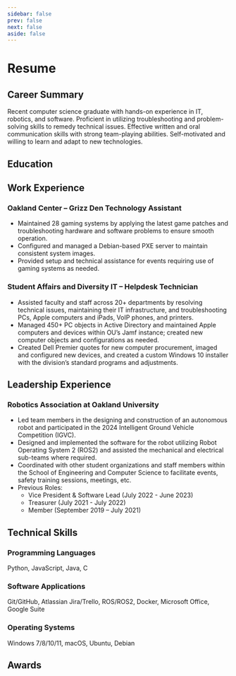 ```yaml
---
sidebar: false
prev: false
next: false
aside: false
---
```


# Resume

## Career Summary

Recent computer science graduate with hands-on experience in IT, robotics, and software.  Proficient in utilizing troubleshooting and problem-solving skills to remedy technical issues.  Effective written and oral communication skills with strong team-playing abilities.  Self-motivated and willing to learn and adapt to new technologies.

## Education
<p>
    <SplitText left='**Bachelor of Science in Computer Science**' right='April 2024' />
    <SplitText left='Oakland University, Rochester, MI' right='GPA 3.14' />
</p>

## Work Experience

### Oakland Center – Grizz Den Technology Assistant
<p><SplitText left='Oakland University, Rochester, MI' right='September 2023 – May 2024' /></p>

- Maintained 28 gaming systems by applying the latest game patches and troubleshooting hardware and software problems to ensure smooth operation.
- Configured and managed a Debian-based PXE server to maintain consistent system images.
- Provided setup and technical assistance for events requiring use of gaming systems as needed.


### Student Affairs and Diversity IT – Helpdesk Technician
<p><SplitText left='Oakland University, Rochester, MI' right='August 2021 – September 2023' /></p>

- Assisted faculty and staff across 20+ departments by resolving technical issues, maintaining their IT infrastructure, and troubleshooting PCs, Apple computers and iPads, VoIP phones, and printers.
- Managed 450+ PC objects in Active Directory and maintained Apple computers and devices within OU’s Jamf instance; created new computer objects and configurations as needed.
- Created Dell Premier quotes for new computer procurement, imaged and configured new devices, and created a custom Windows 10 installer with the division’s standard programs and adjustments.

## Leadership Experience

### Robotics Association at Oakland University
<p><SplitText left='**President & Software Lead**' right='September 2019 - July 2024' /></p>

- Led team members in the designing and construction of an autonomous robot and participated in the 2024 Intelligent Ground Vehicle Competition (IGVC).
- Designed and implemented the software for the robot utilizing Robot Operating System 2 (ROS2) and assisted the mechanical and electrical sub-teams where required.
- Coordinated with other student organizations and staff members within the School of Engineering and Computer Science to facilitate events, safety training sessions, meetings, etc.  
- Previous Roles:
    - Vice President & Software Lead (July 2022 - June 2023)
    - Treasurer (July 2021 - July 2022)
    - Member (September 2019 – July 2021)

## Technical Skills

### Programming Languages
Python, JavaScript, Java, C

### Software Applications
Git/GitHub, Atlassian Jira/Trello, ROS/ROS2, Docker, Microsoft Office, Google Suite

### Operating Systems
Windows 7/8/10/11, macOS, Ubuntu, Debian

## Awards

<p><SplitText left='**Eagle Scout**' right='March 2019' /></p>


<!-- ## Work Projects

### Student Affairs and Diversity IT – Grizz Den ggLeap/ggRock Setup

<span style="float:left;">Oakland University, Rochester, MI</span>  <span style="float:right;">June 2023 – August 2023</span>
<br clear="all" />
- Set up and configured the Debian-based ggRock PXE server for the Grizz Den in the Oakland Center.
- Created a Windows image, and installed basic programs, game launchers, and games for the center’s 28 PCs to boot into, reducing the effort needed for new game installs, game updates, Windows updates, etc.
- Imaged SSDs of all PCs with a “fallback image” in the event that the server goes down or is not allowing PXE boot. -->